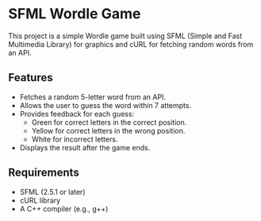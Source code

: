 # SFML Wordle Game

This project is a simple Wordle game built using SFML (Simple and Fast Multimedia Library) for graphics and cURL for fetching random words from an API.

## Features

- Fetches a random 5-letter word from an API.
- Allows the user to guess the word within 7 attempts.
- Provides feedback for each guess:
  - Green for correct letters in the correct position.
  - Yellow for correct letters in the wrong position.
  - White for incorrect letters.
- Displays the result after the game ends.

## Requirements

- SFML (2.5.1 or later)
- cURL library
- A C++ compiler (e.g., g++)
